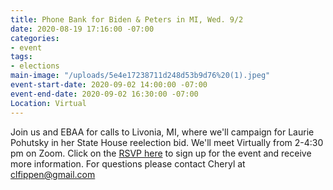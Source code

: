 ```yaml
---
title: Phone Bank for Biden & Peters in MI, Wed. 9/2
date: 2020-08-19 17:16:00 -07:00
categories:
- event
tags:
- elections
main-image: "/uploads/5e4e17238711d248d53b9d76%20(1).jpeg"
event-start-date: 2020-09-02 14:00:00 -07:00
event-end-date: 2020-09-02 16:30:00 -07:00
Location: Virtual
---
```


Join us and EBAA for calls to Livonia, MI, where we'll campaign for Laurie Pohutsky in her State House reelection bid. We'll meet Virtually from 2-4:30 pm on Zoom.  Click on the [RSVP here](https://docs.google.com/forms/d/e/1FAIpQLScJ-KLPAszSyKwyRr5rEip0iwIPWcRS_cGV7a-VqtyBLB0QYg/viewform) to sign up for the event and receive more information.  For questions please contact Cheryl at clfippen@gmail.com